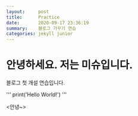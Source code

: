```yaml
---
layout:     post
title:      Practice
date:       2020-09-17 23:36:19
summary:    블로그 가꾸기 연습
categories: jekyll junior
---
```


# 안녕하세요. 저는 미슈입니다.

블로그 첫 개설 연습입니다.

'''
print('Hello World!')
'''

<안녕~>